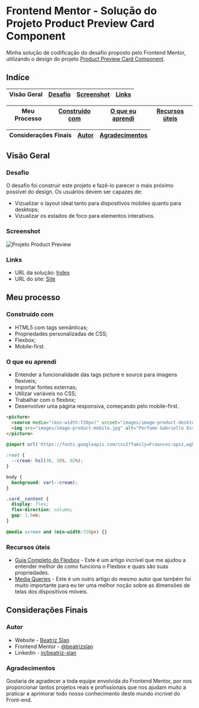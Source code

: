 # Frontend Mentor - Solução do Projeto Product Preview Card Component

Minha solução de codificação do desafio proposto pelo Frontend Mentor, utilizando o design do projeto [Product Preview Card Component](https://www.frontendmentor.io/challenges/product-preview-card-component-GO7UmttRfa).

## Indíce

Visão Geral | [Desafio](#desafio) | [Screenshot](#screenshot) | [Links](#links)
---|---|---|---

Meu Processo | [Construído com](#construído-com) | [O que eu aprendi](#o-que-eu-aprendi) | [Recursos úteis](#recursos-úteis)
---|---|---|---

Considerações Finais | [Autor](#autor) | [Agradecimentos](#agradecimentos)
---|---|---

## Visão Geral

### Desafio

O desafio foi construir este projeto e fazê-lo parecer o mais próximo possível do design. Os usuários devem ser capazes de:

- Vizualizar o layout ideal tanto para dispositivos mobiles quanto para desktops;
- Vizualizar os estados de foco para elementos interativos. 

### Screenshot

![Projeto Product Preview](https://user-images.githubusercontent.com/105252003/178893023-a868b572-df8b-46dd-8cd6-13e5bd71925f.jpg)

### Links

- URL da solução: [Index]([https://your-solution-url.com](https://github.com/beatrizslan/Projeto-Product-Preview-Card/blob/main/docs/index.html))
- URL do site: [Site](https://your-live-site-url.com)

## Meu processo

### Construído com

- HTML5 com tags semânticas;
- Propriedades personalizadas de CSS;
- Flexbox;
- Mobile-first.

### O que eu aprendi

- Entender a funcionalidade das tags picture e source para imagens flexíveis;
- Importar fontes externas;
- Utilizar variáveis no CSS;
- Trabalhar com o flexbox;
- Desenvolver uma página responsiva, começando pelo mobile-first.

```HTML
<picture>
  <source media="(min-width:720px)" srcset="images/image-product-desktop.jpg" type="image/jpg">
  <img src="images/image-product-mobile.jpg" alt="Perfume Gabrielle Essence">
</picture>
```

```CSS
@import url('https://fonts.googleapis.com/css2?family=Fraunces:opsz,wght@9..144,700&family=Montserrat:wght@500;700&display=swap');
  
:root {
  --cream: hsl(30, 38%, 92%);
}

body {
  background: var(--cream);
}

.card__content {
  display: flex;
  flex-direction: column;
  gap: 1.5em;
}
  
@media screen and (min-width:720px) {}
```

### Recursos úteis

- [Guia Completo do Flexbox](https://css-tricks.com/snippets/css/a-guide-to-flexbox/) - Este é um artigo incrível que me ajudou a entender melhor de como funciona o Flexbox e quais são suas propriedades. 
- [Media Queries](https://css-tricks.com/snippets/css/media-queries-for-standard-devices/) - Este é um outro artigo do mesmo autor que também foi muito importante para eu ter uma melhor noção sobre as dimensões de telas dos dispositivos móveis.
  

## Considerações Finais

### Autor

- Website - [Beatriz Slan](https://www.your-site.com)
- Frontend Mentor - [@beatrizslan](https://www.frontendmentor.io/profile/beatrizslan)
- Linkedin - [in/beatriz-slan](https://www.linkedin.com/in/beatriz-slan-2324a4173/)


### Agradecimentos

Gostaria de agradecer a toda equipe envolvida do Frontend Mentor, por nos proporcionar tantos projetos reais e profissionais que nos ajudam muito a praticar e aprimorar todo nosso conhecimento deste mundo incrível do Front-end.  
